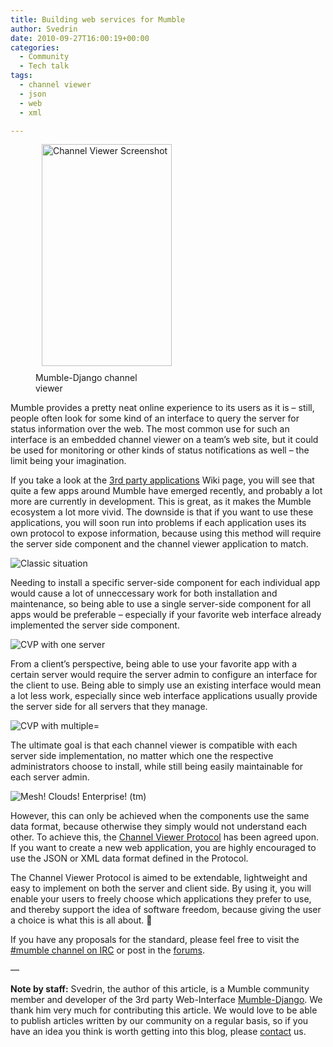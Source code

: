 ```yaml
---
title: Building web services for Mumble
author: Svedrin
date: 2010-09-27T16:00:19+00:00
categories:
  - Community
  - Tech talk
tags:
  - channel viewer
  - json
  - web
  - xml

---
```

<figure style="max-width: 208px" class="wp-caption alignleft"><img style="margin-left: 10px; margin-bottom: 10px;" src="http://diesundas.funzt-halt.net/mumble/cvp_article/channelviewer.png" alt="Channel Viewer Screenshot" width="208" height="355" /><figcaption class="wp-caption-text">Mumble-Django channel viewer</figcaption></figure> 

Mumble provides a pretty neat online experience to its users as it is &#8211; still, people often look for some kind of an interface to query the server for status information over the web. The most common use for such an interface is an embedded channel viewer on a team&#8217;s web site, but it could be used for monitoring or other kinds of status notifications as well &#8211; the limit being your imagination.

<!--more-->

If you take a look at the <a title="mumble wiki" href="http://mumble.sourceforge.net/3rd_Party_Applications" target="_blank">3rd party applications</a> Wiki page, you will see that quite a few apps around Mumble have emerged recently, and probably a lot more are currently in development. This is great, as it makes the Mumble ecosystem a lot more vivid. The downside is that if you want to use these applications, you will soon run into problems if each application uses its own protocol to expose information, because using this method will require the server side component and the channel viewer application to match.

![Classic situation][1]

Needing to install a specific server-side component for each individual app would cause a lot of unneccessary work for both installation and maintenance, so being able to use a single server-side component for all apps would be preferable &#8211; especially if your favorite web interface already implemented the server side component.

![CVP with one server][2]

From a client&#8217;s perspective, being able to use your favorite app with a certain server would require the server admin to configure an interface for the client to use. Being able to simply use an existing interface would mean a lot less work, especially since web interface applications usually provide the server side for all servers that they manage.

![CVP with multiple=][3]

The ultimate goal is that each channel viewer is compatible with each server side implementation, no matter which one the respective administrators choose to install, while still being easily maintainable for each server admin.

![Mesh! Clouds! Enterprise! (tm)][4]

However, this can only be achieved when the components use the same data format, because otherwise they simply would not understand each other. To achieve this, the <a title="mumble wiki" href="http://mumble.sourceforge.net/Channel_Viewer_Protocol" target="_blank">Channel Viewer Protocol</a> has been agreed upon. If you want to create a new web application, you are highly encouraged to use the JSON or XML data format defined in the Protocol.

The Channel Viewer Protocol is aimed to be extendable, lightweight and easy to implement on both the server and client side. By using it, you will enable your users to freely choose which applications they prefer to use, and thereby support the idea of software freedom, because giving the user a choice is what this is all about. 🙂

If you have any proposals for the standard, please feel free to visit the [#mumble channel on IRC][5] or post in the [forums][6].

&#8212;

**Note by staff:** Svedrin, the author of this article, is a Mumble community member and developer of the 3rd party Web-Interface [Mumble-Django][7]. We thank him very much for contributing this article. We would love to be able to publish articles written by our community on a regular basis, so if you have an idea you think is worth getting into this blog, please [contact][8] us.

 [1]: http://diesundas.funzt-halt.net/mumble/cvp_article/classic_situation.png
 [2]: http://diesundas.funzt-halt.net/mumble/cvp_article/cvp_one_server.png
 [3]: http://diesundas.funzt-halt.net/mumble/cvp_article/cvp_qry_multiple_servers.png
 [4]: http://diesundas.funzt-halt.net/mumble/cvp_article/cvp_servers_mesh.png
 [5]: http://mumble.sourceforge.net/IRC
 [6]: http://sourceforge.net/apps/phpbb/mumble/
 [7]: http://mumble-django.org/
 [8]: http://mumble.sourceforge.net/FAQ/English#How_can_I_help_or_contact_you.3F